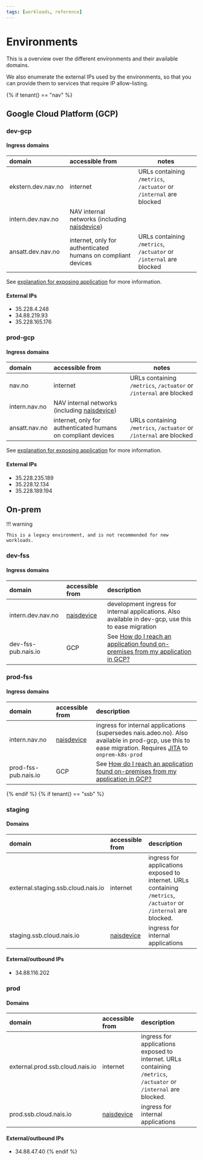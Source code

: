 ```yaml
---
tags: [workloads, reference]
---
```


# Environments

This is a overview over the different environments and their available domains.

We also enumerate the external IPs used by the environments, so that you can provide them to services that require IP allow-listing.

{% if tenant() == "nav" %}
## Google Cloud Platform (GCP)

### dev-gcp

#### Ingress domains

| domain             | accessible from                                              | notes                                                              |
|:-------------------|:-------------------------------------------------------------|--------------------------------------------------------------------|
| ekstern.dev.nav.no | internet                                                     | URLs containing `/metrics`, `/actuator` or `/internal` are blocked | 
| intern.dev.nav.no  | NAV internal networks (including [naisdevice])               |                                                                    | 
| ansatt.dev.nav.no  | internet, only for authenticated humans on compliant devices | URLs containing `/metrics`, `/actuator` or `/internal` are blocked |

See [explanation for exposing application][expose-app] for more information.

#### External IPs

- 35.228.4.248
- 34.88.219.93
- 35.228.165.176

### prod-gcp

#### Ingress domains

| domain        | accessible from                                              | notes                                                              |
|:--------------|:-------------------------------------------------------------|--------------------------------------------------------------------|
| nav.no        | internet                                                     | URLs containing `/metrics`, `/actuator` or `/internal` are blocked |
| intern.nav.no | NAV internal networks (including [naisdevice])               |                                                                    | 
| ansatt.nav.no | internet, only for authenticated humans on compliant devices | URLs containing `/metrics`, `/actuator` or `/internal` are blocked | 

See [explanation for exposing application][expose-app] for more information.

#### External IPs

- 35.228.235.189
- 35.228.12.134
- 35.228.189.194


## On-prem

!!! warning

    This is a legacy environment, and is not recommended for new workloads. 

### dev-fss

#### Ingress domains

| domain              | accessible from | description                                                                                          |
|:--------------------|:----------------|:-----------------------------------------------------------------------------------------------------|
| intern.dev.nav.no   | [naisdevice]    | development ingress for internal applications. Also available in dev-gcp, use this to ease migration |
| dev-fss-pub.nais.io | GCP             | See [How do I reach an application found on-premises from my application in GCP?][on-prem]           |

### prod-fss

#### Ingress domains

| domain               | accessible from | description                                                                                                                                                                |
|:---------------------|:----------------|:---------------------------------------------------------------------------------------------------------------------------------------------------------------------------|
| intern.nav.no        | [naisdevice]    | ingress for internal applications (supersedes nais.adeo.no). Also available in prod-gcp, use this to ease migration. Requires [JITA][naisdevice-jita] to `onprem-k8s-prod` |
| prod-fss-pub.nais.io | GCP             | See [How do I reach an application found on-premises from my application in GCP?][on-prem]                                                                                 |

[on-prem]: ../explanations/migrating-to-gcp.md#how-do-i-reach-an-application-found-on-premises-from-my-application-in-gcp

{% endif %}
{% if tenant() == "ssb" %}
### staging

#### Domains

| domain                             | accessible from          | description                                                                                                       |
|:-----------------------------------|:-------------------------|:------------------------------------------------------------------------------------------------------------------|
| external.staging.ssb.cloud.nais.io | internet                 | ingress for applications exposed to internet. URLs containing `/metrics`, `/actuator` or `/internal` are blocked. |
| staging.ssb.cloud.nais.io          | [naisdevice][naisdevice] | ingress for internal applications                                                                                 |

#### External/outbound IPs

- 34.88.116.202

### prod

#### Domains

| domain                          | accessible from | description                                                                                                       |
|:--------------------------------|:----------------|:------------------------------------------------------------------------------------------------------------------|
| external.prod.ssb.cloud.nais.io | internet        | ingress for applications exposed to internet. URLs containing `/metrics`, `/actuator` or `/internal` are blocked. |
| prod.ssb.cloud.nais.io          | [naisdevice]    | ingress for internal applications                                                                                 |

#### External/outbound IPs

- 34.88.47.40
{% endif %}

[naisdevice]: ../../operate/naisdevice/README.md
[naisdevice-jita]: ../../operate/naisdevice/explanations/jita.md
[expose-app]: ../../workloads/application/explanations/expose.md

